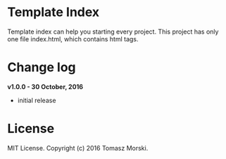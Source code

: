 # Template Index
Template index can help you starting every project. This project has only one file index.html, which contains html tags.

# Change log
**v1.0.0 - 30 October, 2016**
* initial release

# License
MIT License.
Copyright (c) 2016 Tomasz Morski.
